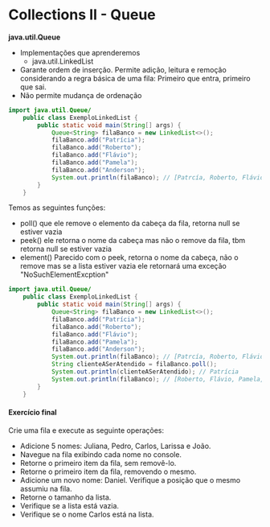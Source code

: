 # Collections II - Queue

**java.util.Queue**

- Implementações que aprenderemos
  - java.util.LinkedList
- Garante ordem de inserção. Permite adição, leitura e remoção considerando a regra básica de uma fila: Primeiro que entra, primeiro que sai.
- Não permite mudança de ordenação

~~~java
import java.util.Queue/
    public class ExemploLinkedList {
        public static void main(String[] args) {
            Queue<String> filaBanco = new LinkedList<>(); 
            filaBanco.add("Patrícia");
            filaBanco.add("Roberto");
            filaBanco.add("Flávio");
            filaBanco.add("Pamela");
            filaBanco.add("Anderson");
            System.out.println(filaBanco); // [Patrcía, Roberto, Flávio, Pamela, Anderson]   
        }
    }
~~~

Temos as seguintes funções:

* poll() que ele remove o elemento da cabeça da fila, retorna null se estiver vazia
* peek() ele retorna o nome da cabeça mas não o remove da fila, tbm retorna null se estiver vazia
* element() Parecido com o peek, retorna o nome da cabeça, não o remove mas se a lista estiver vazia ele retornará uma exceção "NoSuchElementExcption"

```java
import java.util.Queue/
    public class ExemploLinkedList {
        public static void main(String[] args) {
            Queue<String> filaBanco = new LinkedList<>(); 
            filaBanco.add("Patrícia");
            filaBanco.add("Roberto");
            filaBanco.add("Flávio");
            filaBanco.add("Pamela");
            filaBanco.add("Anderson");
            System.out.println(filaBanco); // [Patrcía, Roberto, Flávio, Pamela, Anderson]   
            String clienteASerAtendido = filaBanco.poll();
            System.out.println(clienteASerAtendido); // Patrícia
            System.out.println(filaBanco); // [Roberto, Flávio, Pamela, Anderson]
        }
    }
```

#### Exercício final

Crie uma fila e execute as seguinte operações:

* Adicione 5 nomes: Juliana, Pedro, Carlos, Larissa e João.
* Navegue na fila exibindo cada nome no console.
* Retorne o primeiro item da fila, sem removê-lo.
* Retorne o primeiro item da fila, removendo o mesmo.
* Adicione um novo nome: Daniel. Verifique a posição que o mesmo assumiu na fila.
* Retorne o tamanho da lista.
* Verifique se a lista está vazia.
* Verifique se o nome Carlos está na lista.

```java

```



